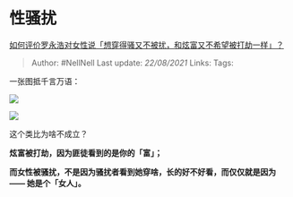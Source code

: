 # 性骚扰
[如何评价罗永浩对女性说「想穿得骚又不被扰，和炫富又不希望被打劫一样」？](https://www.zhihu.com/question/332421615/answer/734846673)

> Author: #NellNell 
Last update: *22/08/2021* 
Links:
Tags: 

一张图抵千言万语：

![](https://pic1.zhimg.com/50/v2-12b8f75de0fc9c616aef6fd10f8fde07_720w.jpg?source=c8b7c179)

![](https://pic1.zhimg.com/80/v2-12b8f75de0fc9c616aef6fd10f8fde07_720w.jpg?source=c8b7c179)

这个类比为啥不成立？

**炫富被打劫，因为匪徒看到的是你的「富」；**

**而女性被骚扰，不是因为骚扰者看到她穿啥，长的好不好看，而仅仅就是因为 —— 她是个「女人」。**

  
  


